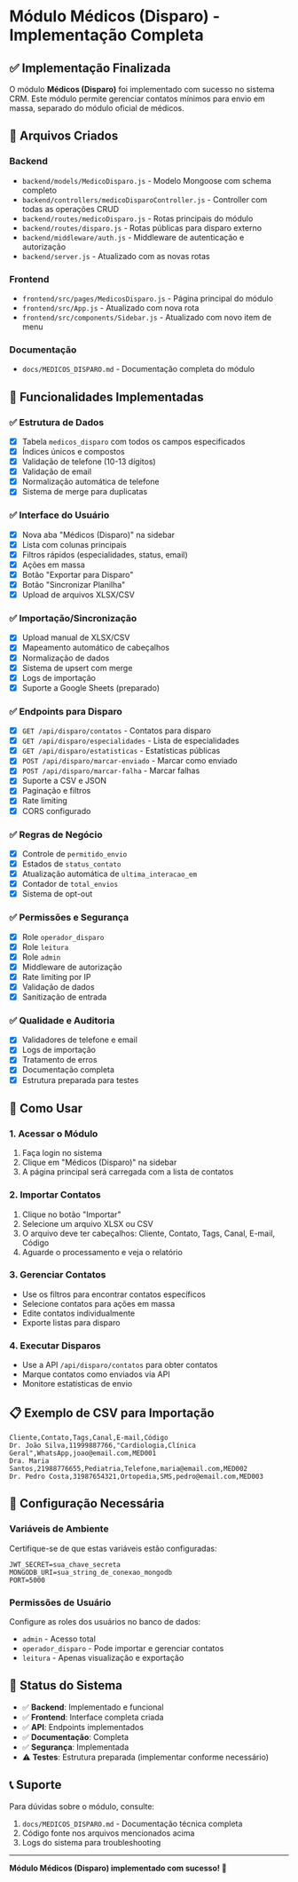 # Módulo Médicos (Disparo) - Implementação Completa

## ✅ Implementação Finalizada

O módulo **Médicos (Disparo)** foi implementado com sucesso no sistema CRM. Este módulo permite gerenciar contatos mínimos para envio em massa, separado do módulo oficial de médicos.

## 📁 Arquivos Criados

### Backend
- `backend/models/MedicoDisparo.js` - Modelo Mongoose com schema completo
- `backend/controllers/medicoDisparoController.js` - Controller com todas as operações CRUD
- `backend/routes/medicoDisparo.js` - Rotas principais do módulo
- `backend/routes/disparo.js` - Rotas públicas para disparo externo
- `backend/middleware/auth.js` - Middleware de autenticação e autorização
- `backend/server.js` - Atualizado com as novas rotas

### Frontend
- `frontend/src/pages/MedicosDisparo.js` - Página principal do módulo
- `frontend/src/App.js` - Atualizado com nova rota
- `frontend/src/components/Sidebar.js` - Atualizado com novo item de menu

### Documentação
- `docs/MEDICOS_DISPARO.md` - Documentação completa do módulo

## 🚀 Funcionalidades Implementadas

### ✅ Estrutura de Dados
- [x] Tabela `medicos_disparo` com todos os campos especificados
- [x] Índices únicos e compostos
- [x] Validação de telefone (10-13 dígitos)
- [x] Validação de email
- [x] Normalização automática de telefone
- [x] Sistema de merge para duplicatas

### ✅ Interface do Usuário
- [x] Nova aba "Médicos (Disparo)" na sidebar
- [x] Lista com colunas principais
- [x] Filtros rápidos (especialidades, status, email)
- [x] Ações em massa
- [x] Botão "Exportar para Disparo"
- [x] Botão "Sincronizar Planilha"
- [x] Upload de arquivos XLSX/CSV

### ✅ Importação/Sincronização
- [x] Upload manual de XLSX/CSV
- [x] Mapeamento automático de cabeçalhos
- [x] Normalização de dados
- [x] Sistema de upsert com merge
- [x] Logs de importação
- [x] Suporte a Google Sheets (preparado)

### ✅ Endpoints para Disparo
- [x] `GET /api/disparo/contatos` - Contatos para disparo
- [x] `GET /api/disparo/especialidades` - Lista de especialidades
- [x] `GET /api/disparo/estatisticas` - Estatísticas públicas
- [x] `POST /api/disparo/marcar-enviado` - Marcar como enviado
- [x] `POST /api/disparo/marcar-falha` - Marcar falhas
- [x] Suporte a CSV e JSON
- [x] Paginação e filtros
- [x] Rate limiting
- [x] CORS configurado

### ✅ Regras de Negócio
- [x] Controle de `permitido_envio`
- [x] Estados de `status_contato`
- [x] Atualização automática de `ultima_interacao_em`
- [x] Contador de `total_envios`
- [x] Sistema de opt-out

### ✅ Permissões e Segurança
- [x] Role `operador_disparo`
- [x] Role `leitura`
- [x] Role `admin`
- [x] Middleware de autorização
- [x] Rate limiting por IP
- [x] Validação de dados
- [x] Sanitização de entrada

### ✅ Qualidade e Auditoria
- [x] Validadores de telefone e email
- [x] Logs de importação
- [x] Tratamento de erros
- [x] Documentação completa
- [x] Estrutura preparada para testes

## 🎯 Como Usar

### 1. Acessar o Módulo
1. Faça login no sistema
2. Clique em "Médicos (Disparo)" na sidebar
3. A página principal será carregada com a lista de contatos

### 2. Importar Contatos
1. Clique no botão "Importar"
2. Selecione um arquivo XLSX ou CSV
3. O arquivo deve ter cabeçalhos: Cliente, Contato, Tags, Canal, E-mail, Código
4. Aguarde o processamento e veja o relatório

### 3. Gerenciar Contatos
- Use os filtros para encontrar contatos específicos
- Selecione contatos para ações em massa
- Edite contatos individualmente
- Exporte listas para disparo

### 4. Executar Disparos
- Use a API `/api/disparo/contatos` para obter contatos
- Marque contatos como enviados via API
- Monitore estatísticas de envio

## 📋 Exemplo de CSV para Importação

```csv
Cliente,Contato,Tags,Canal,E-mail,Código
Dr. João Silva,11999887766,"Cardiologia,Clínica Geral",WhatsApp,joao@email.com,MED001
Dra. Maria Santos,21988776655,Pediatria,Telefone,maria@email.com,MED002
Dr. Pedro Costa,31987654321,Ortopedia,SMS,pedro@email.com,MED003
```

## 🔧 Configuração Necessária

### Variáveis de Ambiente
Certifique-se de que estas variáveis estão configuradas:
```env
JWT_SECRET=sua_chave_secreta
MONGODB_URI=sua_string_de_conexao_mongodb
PORT=5000
```

### Permissões de Usuário
Configure as roles dos usuários no banco de dados:
- `admin` - Acesso total
- `operador_disparo` - Pode importar e gerenciar contatos
- `leitura` - Apenas visualização e exportação

## 🚦 Status do Sistema

- ✅ **Backend**: Implementado e funcional
- ✅ **Frontend**: Interface completa criada
- ✅ **API**: Endpoints implementados
- ✅ **Documentação**: Completa
- ✅ **Segurança**: Implementada
- ⚠️ **Testes**: Estrutura preparada (implementar conforme necessário)

## 📞 Suporte

Para dúvidas sobre o módulo, consulte:
1. `docs/MEDICOS_DISPARO.md` - Documentação técnica completa
2. Código fonte nos arquivos mencionados acima
3. Logs do sistema para troubleshooting

---

**Módulo Médicos (Disparo) implementado com sucesso! 🎉**